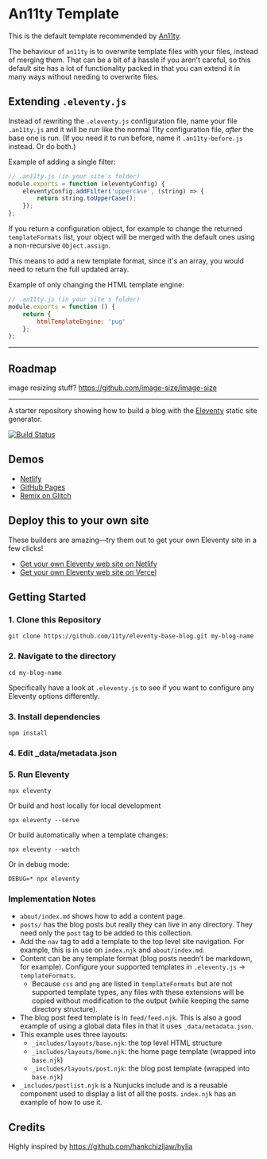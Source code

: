 # An11ty Template

This is the default template recommended by [An11ty](https://www.npmjs.com/package/an11ty).

The behaviour of `an11ty` is to overwrite template files with your files, instead of merging them. That can be a bit of a hassle if you aren't careful, so this default site has a lot of functionality packed in that you can extend it in many ways without needing to overwrite files.

## Extending `.eleventy.js`

Instead of rewriting the `.eleventy.js` configuration file, name your file `.an11ty.js` and it will be run like the normal 11ty configuration file, *after* the base one is run. (If you need it to run before, name it `.an11ty-before.js` instead. Or do both.)

Example of adding a single filter:

```js
// .an11ty.js (in your site's folder)
module.exports = function (eleventyConfig) {
	eleventyConfig.addFilter('uppercase', (string) => {
		return string.toUpperCase();
	});
};
```

If you return a configuration object, for example to change the returned `templateFormats` list, your object will be merged with the default ones using a non-recursive `Object.assign`.

This means to add a new template format, since it's an array, you would need to return the full updated array.

Example of only changing the HTML template engine:

```js
// .an11ty.js (in your site's folder)
module.exports = function () {
	return {
		htmlTemplateEngine: 'pug'
	};
};
```












---

## Roadmap

image resizing stuff? https://github.com/image-size/image-size



---

A starter repository showing how to build a blog with the [Eleventy](https://github.com/11ty/eleventy) static site generator.

[![Build Status](https://travis-ci.org/11ty/eleventy-base-blog.svg?branch=master)](https://travis-ci.org/11ty/eleventy-base-blog)

## Demos

* [Netlify](https://eleventy-base-blog.netlify.com/)
* [GitHub Pages](https://11ty.github.io/eleventy-base-blog/)
* [Remix on Glitch](https://glitch.com/~11ty-eleventy-base-blog)

## Deploy this to your own site

These builders are amazing—try them out to get your own Eleventy site in a few clicks!

* [Get your own Eleventy web site on Netlify](https://app.netlify.com/start/deploy?repository=https://github.com/11ty/eleventy-base-blog)
* [Get your own Eleventy web site on Vercel](https://vercel.com/import/project?template=11ty%2Feleventy-base-blog)

## Getting Started

### 1. Clone this Repository

```
git clone https://github.com/11ty/eleventy-base-blog.git my-blog-name
```


### 2. Navigate to the directory

```
cd my-blog-name
```

Specifically have a look at `.eleventy.js` to see if you want to configure any Eleventy options differently.

### 3. Install dependencies

```
npm install
```

### 4. Edit _data/metadata.json

### 5. Run Eleventy

```
npx eleventy
```

Or build and host locally for local development
```
npx eleventy --serve
```

Or build automatically when a template changes:
```
npx eleventy --watch
```

Or in debug mode:
```
DEBUG=* npx eleventy
```

### Implementation Notes

* `about/index.md` shows how to add a content page.
* `posts/` has the blog posts but really they can live in any directory. They need only the `post` tag to be added to this collection.
* Add the `nav` tag to add a template to the top level site navigation. For example, this is in use on `index.njk` and `about/index.md`.
* Content can be any template format (blog posts needn’t be markdown, for example). Configure your supported templates in `.eleventy.js` -> `templateFormats`.
	* Because `css` and `png` are listed in `templateFormats` but are not supported template types, any files with these extensions will be copied without modification to the output (while keeping the same directory structure).
* The blog post feed template is in `feed/feed.njk`. This is also a good example of using a global data files in that it uses `_data/metadata.json`.
* This example uses three layouts:
  * `_includes/layouts/base.njk`: the top level HTML structure
  * `_includes/layouts/home.njk`: the home page template (wrapped into `base.njk`)
  * `_includes/layouts/post.njk`: the blog post template (wrapped into `base.njk`)
* `_includes/postlist.njk` is a Nunjucks include and is a reusable component used to display a list of all the posts. `index.njk` has an example of how to use it.




## Credits

Highly inspired by https://github.com/hankchizljaw/hylia

